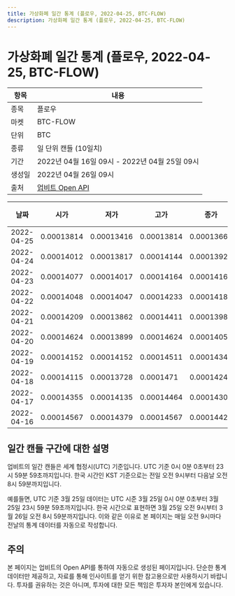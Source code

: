 ```yaml
---
title: 가상화폐 일간 통계 (플로우, 2022-04-25, BTC-FLOW)
description: 가상화폐 일간 통계 (플로우, 2022-04-25, BTC-FLOW)
---
```



가상화폐 일간 통계 (플로우, 2022-04-25, BTC-FLOW)
===

|항목|내용|
|--|--|
|종목|플로우|
|마켓|BTC-FLOW|
|단위|BTC|
|종류|일 단위 캔들 (10일치)|
|기간|2022년 04월 16일 09시 - 2022년 04월 25일 09시|
|생성일|2022년 04월 26일 09시|
|출처|[업비트 Open API](https://docs.upbit.com)|


|날짜|시가|저가|고가|종가|비고|
|--|--|--|--|--|--|
|2022-04-25|0.00013814|0.00013416|0.00013814|0.00013662|    |
|2022-04-24|0.00014012|0.00013817|0.00014144|0.00013929|    |
|2022-04-23|0.00014077|0.00014017|0.00014164|0.00014164|    |
|2022-04-22|0.00014048|0.00014047|0.00014233|0.00014184|    |
|2022-04-21|0.00014209|0.00013862|0.00014411|0.00013986|    |
|2022-04-20|0.00014624|0.00013899|0.00014624|0.00014056|    |
|2022-04-19|0.00014152|0.00014152|0.00014511|0.00014341|    |
|2022-04-18|0.00014115|0.00013728|0.0001471|0.00014245|    |
|2022-04-17|0.00014355|0.00014135|0.00014464|0.00014301|    |
|2022-04-16|0.00014567|0.00014379|0.00014567|0.0001442|    |


일간 캔들 구간에 대한 설명
---


업비트의 일간 캔들은 세계 협정시(UTC) 기준입니다. 
UTC 기준 0시 0분 0초부터 23시 59분 59초까지입니다. 
한국 시간인 KST 기준으로는 전일 오전 9시부터 다음날 오전 8시 59분까지입니다. 


예를들면, UTC 기준 3월 25일 데이터는 UTC 시준 3월 25일 0시 0분 0초부터 3월 25일 23시 59분 59초까지입니다. 
한국 시간으로 표현하면 3월 25일 오전 9시부터 3월 26일 오전 8시 59분까지입니다. 
이와 같은 이유로 본 페이지는 매일 오전 9시마다 전날의 통계 데이터를 자동으로 작성합니다. 


주의
---


본 페이지는 업비트의 Open API를 통하여 자동으로 생성된 페이지입니다. 
단순한 통계 데이터만 제공하고, 자료를 통해 인사이트를 얻기 위한 참고용으로만 사용하시기 바랍니다. 
투자를 권유하는 것은 아니며, 투자에 대한 모든 책임은 투자자 본인에게 있습니다. 

